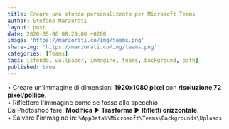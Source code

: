 ```yaml
---
title: Creare uno sfondo personalizzato per Microsoft Teams
author: Stefano Marzorati
layout: post
date: 2020-05-06 08:20:00 +0200
image: 'https://marzorati.co/img/teams.png'
share-img: 'https://marzorati.co/img/teams.png'
categories: [Teams]
tags: [sfondo, wallpaper, immagine, teams, background, path]
published: true
---
```

• Creare un'immagine di dimensioni **1920x1080 pixel** con **risoluzione 72 pixel/pollice**.   
• Riflettere l'immagine come se fosse allo specchio.   
Da Photoshop fare: **Modifica ► Trasforma ► Rifletti orizzontale**.   
• Salvare l'immagine in: <code>%AppData%\Microsoft\Teams\Backgrounds\Uploads</code>